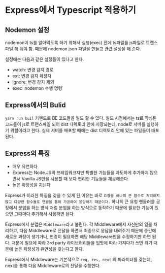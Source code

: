 # Express에서 Typescript 적용하기

## Nodemon 설정

nodemon이 ts를 알아먹도록 하기 위해서 실행(exec) 전에 ts파일을 js파일로 트랜스파일 해 줘야 함.
때문에 nodemon.json 파일을 만들고 관련 설정을 해 준다.

설정에는 다음과 같은 설정들이 있다고 한다.

-   watch: 변경 감지 경로
-   ext: 변경 감지 확장자
-   ignore: 변경 감지 제외
-   exec: nodemon 수행 명령`

## Express에서의 Bulid

`yarn run buil` 커멘드로 BE 코드들을 빌드 할 수 있다. 빌드 시점에서는 ts로 작성된 코드들이 js로 트랜스파일 되어 dist 디렉토리 안에 저장되는데, node로 서버를 실행하기 위함이라고 한다.
실제 서버를 배포할 때에는 dist 디렉토리 안에 있는 파일들이 배포된다.

## Express의 특징

- 매우 유연하다
- Express는 Node.JS의 프레임워크지만 특별한 기능들을 과도하게 추가하지 않으면서 Vanilla JS만을 사용할 때 보다 편리한 기능들을 제공해준다
- 높은 확장성을 지닌다

Express가 이러한 특징을 갖을 수 있게 된 이유는 바로 `요청을 하나의 큰 함수로 처리하지 않고 다양한 함수들로 연결을 통해 가공하여 응답하기 때문이다.` 하나의 큰 요청 핸들러를 공장에서 분업을 하는 방식 처럼 분업을 하는 방식으로 동작하기 때문에 필요한 기능이 있으면 그때마다 추가해서 사용하면 된다.

Express에서 분업은 `Middleware`라고 불린다. 각 Middleware에서 자신만의 일을 처리하고, 다음 Middleware로 전달을 하면서 최종으로 응답을 내려주기 때문에 중간에 새로운 과정이 생기거나, 변경이 필요하면 해당 Middleware만을 수정하기만 하면 된다. 때문에 필요에 따라 3rd party 라이브러리들을 입맛에 따라 가져다가 쓰면 되기 때문에 높은 확장성과 유연성을 갖는다고 한다.

Express에서 Middleware는 기본적으로 `req, res, next` 의 파라미터를 갖는데, next를 통해 다음 Middleware로의 전달을 수행한다.